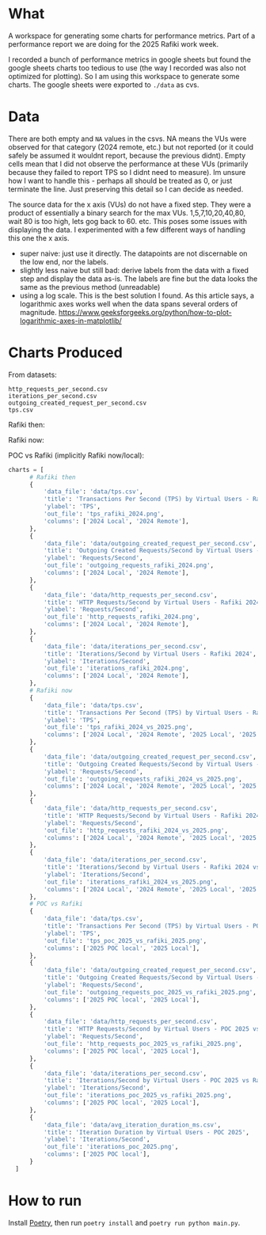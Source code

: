 # What

A workspace for generating some charts for performance metrics. Part of a performance report we are doing for the 2025 Rafiki work week.

I recorded a bunch of performance metrics in google sheets but found the google sheets charts too tedious to use (the way I recorded was also not optimized for plotting). So I am using this workspace to generate some charts. The google sheets were exported to `./data` as cvs.

# Data

There are both empty and `NA` values in the csvs. NA means the VUs were observed for that category (2024 remote, etc.) but not reported (or it could safely be assumed it wouldnt report, because the previous didnt). Empty cells mean that I did not observe the performance at these VUs (primarily because they failed to report TPS so I didnt need to measure). Im unsure how I want to handle this - perhaps all should be treated as 0, or just terminate the line. Just preserving this detail so I can decide as needed.

The source data for the x axis (VUs) do not have a fixed step. They were a product of essentially a binary search for the max VUs. 1,5,7,10,20,40,80, wait 80 is too high, lets gog back to 60. etc. This poses some issues with displaying the data. I experimented with a few different ways of handling this one the x axis.

- super naive: just use it directly. The datapoints are not discernable on the low end, nor the labels.
- slightly less naive but still bad: derive labels from the data with a fixed step and display the data as-is. The labels are fine but the data looks the same as the previous method (unreadable)
- using a log scale. This is the best solution I found. As this article says, a logarithmic axes works well when the data spans several orders of magnitude. https://www.geeksforgeeks.org/python/how-to-plot-logarithmic-axes-in-matplotlib/

# Charts Produced

From datasets:

```text
http_requests_per_second.csv
iterations_per_second.csv
outgoing_created_request_per_second.csv
tps.csv
```

Rafiki then:

Rafiki now:

POC vs Rafiki (implicitly Rafiki now/local):

```python
charts = [
      # Rafiki then
      {
          'data_file': 'data/tps.csv',
          'title': 'Transactions Per Second (TPS) by Virtual Users - Rafiki 2024',
          'ylabel': 'TPS',
          'out_file': 'tps_rafiki_2024.png',
          'columns': ['2024 Local', '2024 Remote'],
      },
      {
          'data_file': 'data/outgoing_created_request_per_second.csv',
          'title': 'Outgoing Created Requests/Second by Virtual Users - Rafiki 2024',
          'ylabel': 'Requests/Second',
          'out_file': 'outgoing_requests_rafiki_2024.png',
          'columns': ['2024 Local', '2024 Remote'],
      },
      {
          'data_file': 'data/http_requests_per_second.csv',
          'title': 'HTTP Requests/Second by Virtual Users - Rafiki 2024',
          'ylabel': 'Requests/Second',
          'out_file': 'http_requests_rafiki_2024.png',
          'columns': ['2024 Local', '2024 Remote'],
      },
      {
          'data_file': 'data/iterations_per_second.csv',
          'title': 'Iterations/Second by Virtual Users - Rafiki 2024',
          'ylabel': 'Iterations/Second',
          'out_file': 'iterations_rafiki_2024.png',
          'columns': ['2024 Local', '2024 Remote'],
      },
      # Rafiki now
      {
          'data_file': 'data/tps.csv',
          'title': 'Transactions Per Second (TPS) by Virtual Users - Rafiki 2024 vs 2025',
          'ylabel': 'TPS',
          'out_file': 'tps_rafiki_2024_vs_2025.png',
          'columns': ['2024 Local', '2024 Remote', '2025 Local', '2025 Remote'],
      },
      {
          'data_file': 'data/outgoing_created_request_per_second.csv',
          'title': 'Outgoing Created Requests/Second by Virtual Users - Rafiki 2024 vs 2025',
          'ylabel': 'Requests/Second',
          'out_file': 'outgoing_requests_rafiki_2024_vs_2025.png',
          'columns': ['2024 Local', '2024 Remote', '2025 Local', '2025 Remote'],
      },
      {
          'data_file': 'data/http_requests_per_second.csv',
          'title': 'HTTP Requests/Second by Virtual Users - Rafiki 2024 vs 2025',
          'ylabel': 'Requests/Second',
          'out_file': 'http_requests_rafiki_2024_vs_2025.png',
          'columns': ['2024 Local', '2024 Remote', '2025 Local', '2025 Remote'],
      },
      {
          'data_file': 'data/iterations_per_second.csv',
          'title': 'Iterations/Second by Virtual Users - Rafiki 2024 vs 2025',
          'ylabel': 'Iterations/Second',
          'out_file': 'iterations_rafiki_2024_vs_2025.png',
          'columns': ['2024 Local', '2024 Remote', '2025 Local', '2025 Remote'],
      },
      # POC vs Rafiki
      {
          'data_file': 'data/tps.csv',
          'title': 'Transactions Per Second (TPS) by Virtual Users - POC 2025 vs Rafiki 2025',
          'ylabel': 'TPS',
          'out_file': 'tps_poc_2025_vs_rafiki_2025.png',
          'columns': ['2025 POC local', '2025 Local'],
      },
      {
          'data_file': 'data/outgoing_created_request_per_second.csv',
          'title': 'Outgoing Created Requests/Second by Virtual Users - POC 2025 vs Rafiki 2025',
          'ylabel': 'Requests/Second',
          'out_file': 'outgoing_requests_poc_2025_vs_rafiki_2025.png',
          'columns': ['2025 POC local', '2025 Local'],
      },
      {
          'data_file': 'data/http_requests_per_second.csv',
          'title': 'HTTP Requests/Second by Virtual Users - POC 2025 vs Rafiki 2025',
          'ylabel': 'Requests/Second',
          'out_file': 'http_requests_poc_2025_vs_rafiki_2025.png',
          'columns': ['2025 POC local', '2025 Local'],
      },
      {
          'data_file': 'data/iterations_per_second.csv',
          'title': 'Iterations/Second by Virtual Users - POC 2025 vs Rafiki 2025',
          'ylabel': 'Iterations/Second',
          'out_file': 'iterations_poc_2025_vs_rafiki_2025.png',
          'columns': ['2025 POC local', '2025 Local'],
      },
      {
          'data_file': 'data/avg_iteration_duration_ms.csv',
          'title': 'Iteration Duration by Virtual Users - POC 2025',
          'ylabel': 'Iterations/Second',
          'out_file': 'iterations_poc_2025.png',
          'columns': ['2025 POC local'],
      }
  ]
```

# How to run

Install [Poetry](https://python-poetry.org/), then run `poetry install` and `poetry run python main.py`.
